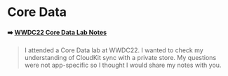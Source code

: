 # Core Data

#### ➡️ [WWDC22 Core Data Lab Notes](https://useyourloaf.com/blog/wwdc22-core-data-lab-notes/)

> I attended a Core Data lab at WWDC22. I wanted to check my understanding of CloudKit sync with a private store. My questions were not app-specific so I thought I would share my notes with you.
